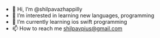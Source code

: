 - 👋 Hi, I’m @shilpavazhappilly
- 👀 I’m interested in learning new languages, programming 
- 🌱 I’m currently learning ios swift programming
- 📫 How to reach me shilpavpius@gmail.com

<!---
shilpavazhappilly/shilpavazhappilly is a ✨ special ✨ repository because its `README.md` (this file) appears on your GitHub profile.
You can click the Preview link to take a look at your changes.
--->

